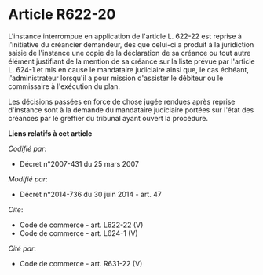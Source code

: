 # Article R622-20

L'instance interrompue en application de l'article L. 622-22 est reprise à l'initiative du créancier demandeur, dès que
celui-ci a produit à la juridiction saisie de l'instance une copie de la déclaration de sa créance ou tout autre élément
justifiant de la mention de sa créance sur la liste prévue par l'article L. 624-1 et mis en cause le mandataire judiciaire
ainsi que, le cas échéant, l'administrateur lorsqu'il a pour mission d'assister le débiteur ou le commissaire à l'exécution
du plan. 

Les décisions passées en force de chose jugée rendues après reprise d'instance sont à la demande du mandataire judiciaire
portées sur l'état des créances par le greffier du tribunal ayant ouvert la procédure.

**Liens relatifs à cet article**

_Codifié par_:

  - Décret n°2007-431 du 25 mars 2007

_Modifié par_:

  - Décret n°2014-736 du 30 juin 2014 - art. 47

_Cite_:

  - Code de commerce - art. L622-22 (V)
  - Code de commerce - art. L624-1 (V)

_Cité par_:

  - Code de commerce - art. R631-22 (V)
